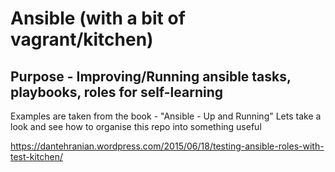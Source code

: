 # Ansible (with a bit of vagrant/kitchen)

## Purpose - Improving/Running ansible tasks, playbooks, roles for self-learning

Examples are taken from the book - "Ansible - Up and Running"
Lets take a look and see how to organise this repo into something useful

https://dantehranian.wordpress.com/2015/06/18/testing-ansible-roles-with-test-kitchen/
